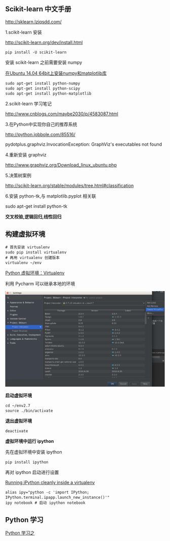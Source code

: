 
## Scikit-learn 中文手册

http://sklearn.lzjqsdd.com/

1.scikit-learn 安装

http://scikit-learn.org/dev/install.html

```
pip install -U scikit-learn
```

安装 scikit-learn 之前需要安装 numpy

[在Ubuntu 14.04 64bit上安装numpy和matplotlib库](1)

```
sudo apt-get install python-numpy
sudo apt-get install python-scipy
sudo apt-get install python-matplotlib
```


2.scikit-learn 学习笔记

http://www.cnblogs.com/maybe2030/p/4583087.html

3.在Python中实现你自己的推荐系统

http://python.jobbole.com/85516/

pydotplus.graphviz.InvocationException: GraphViz's executables not found

4.重新安装 graphviz

http://www.graphviz.org/Download_linux_ubuntu.php

5.决策树案例

http://scikit-learn.org/stable/modules/tree.html#classification


6.安装 python-tk,与 matplotlib.pyplot 相关联

sudo apt-get install python-tk


**交叉校验,逻辑回归,线性回归**



## 构建虚拟环境

```
# 首先安装 virtualenv
sudo pip install virtualenv
# 再用 virtualenv 创建版本
virtualenv ~/env
```

[Python 虚拟环境：Virtualenv](http://www.liaoxuefeng.com/wiki/0014316089557264a6b348958f449949df42a6d3a2e542c000/001432712108300322c61f256c74803b43bfd65c6f8d0d0000)

利用 Pycharm 可以继承本地的环境

![enter description here][1]

**启动虚拟环境**
```
cd ~/env2.7
source ./bin/activate
```

**退出虚拟环境**
```
deactivate
```

**虚拟环境中运行 ipython**

先在虚拟环境中安装 ipython
```
pip install ipython
```

再对 ipython 启动进行设置

[Running iPython cleanly inside a virtualenv](4)

```
alias ipy="python -c 'import IPython; IPython.terminal.ipapp.launch_new_instance()'"
ipy notebook # 启动 ipython notebook
```

## Python 学习

[Python 学习之](3)


 


  [1]: ./images/1479741888781.jpg "1479741888781.jpg"
  [2]: http://liuzhijun.iteye.com/blog/1872241
  [3]: ./python
  [4]: https://coderwall.com/p/xdox9a/running-ipython-cleanly-inside-a-virtualenv